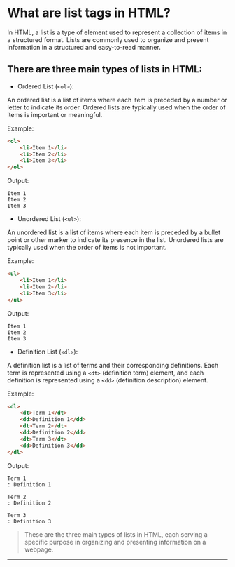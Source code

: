 # What are list tags in HTML?

In HTML, a list is a type of element used to represent a collection of items in a structured format. Lists are commonly used to organize and present information in a structured and easy-to-read manner. 

## There are three main types of lists in HTML:

* Ordered List (`<ol>`):

An ordered list is a list of items where each item is preceded by a number or letter to indicate its order. Ordered lists are typically used when the order of items is important or meaningful.

Example:
```html
<ol>
    <li>Item 1</li>
    <li>Item 2</li>
    <li>Item 3</li>
</ol>
```

Output:
```
Item 1
Item 2
Item 3
```

* Unordered List (`<ul>`):

An unordered list is a list of items where each item is preceded by a bullet point or other marker to indicate its presence in the list. Unordered lists are typically used when the order of items is not important.

Example:
```html
<ul>
    <li>Item 1</li>
    <li>Item 2</li>
    <li>Item 3</li>
</ul>
```

Output:
```
Item 1
Item 2
Item 3
```

* Definition List (`<dl>`):

A definition list is a list of terms and their corresponding definitions. Each term is represented using a `<dt>` (definition term) element, and each definition is represented using a `<dd>` (definition description) element.

Example:
```html
<dl>
    <dt>Term 1</dt>
    <dd>Definition 1</dd>
    <dt>Term 2</dt>
    <dd>Definition 2</dd>
    <dt>Term 3</dt>
    <dd>Definition 3</dd>
</dl>
```

Output:
```
Term 1
: Definition 1

Term 2
: Definition 2

Term 3
: Definition 3
```

> These are the three main types of lists in HTML, each serving a specific purpose in organizing and presenting information on a webpage.

---
